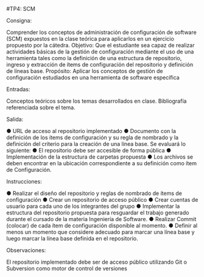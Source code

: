 #TP4: SCM

Consigna: 

Comprender los conceptos de administración de configuración de software (SCM) expuestos en 
la clase teórica para aplicarlos en un ejercicio propuesto por la cátedra.
Objetivo: Que el estudiante sea capaz de realizar actividades básicas de la gestión de configuración 
mediante el uso de una herramienta tales como la definición de una estructura de repositorio, 
ingreso y extracción de ítems de configuración del repositorio y definición de líneas base. 
Propósito: Aplicar los conceptos de gestión de configuración estudiados en una herramienta de software 
específica

Entradas: 

Conceptos teóricos sobre los temas desarrollados en clase. Bibliografía referenciada sobre el 
tema.

Salida: 

● URL de acceso al repositorio implementado
● Documento con la definición de los ítems de configuración y su regla de nombrado y la 
definición del criterio para la creación de una línea base.
Se evaluará lo siguiente:
● El repositorio debe ser accesible de forma pública
● Implementación de la estructura de carpetas propuesta
● Los archivos se deben encontrar en la ubicación correspondiente a su definición como 
ítem de Configuración.

Instrucciones: 

● Realizar el diseño del repositorio y reglas de nombrado de ítems de configuración
● Crear un repositorio de acceso público
● Crear cuentas de usuario para cada uno de los integrantes del grupo
● Implementar la estructura del repositorio propuesta para resguardar el trabajo 
generado durante el cursado de la materia Ingeniería de Software.
● Realizar Commit (colocar) de cada ítem de configuración disponible al momento.
● Definir al menos un momento que considere adecuado para marcar una línea base y 
luego marcar la línea base definida en el repositorio.

Observaciones: 

El repositorio implementado debe ser de acceso público utilizando Git o Subversion como motor 
de control de versiones
